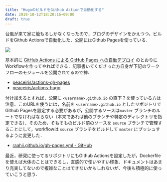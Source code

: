 ```yaml
---
title: "HugoのビルドをGithub Actionで自動化する"
date: 2019-10-12T18:20:16+09:00
draft: true
---
```


台風が来て家に籠もるしかなくなったので，ブログのデザインをかえつつ，ビルドをGithub Actionsで自動化した．公開にはGithub Pagesを使っている．

<a class="dont-hightlight" href="https://github.com/raahii/raahii.github.io"><img src="https://gh-card.dev/repos/raahii/raahii.github.io.svg"></a>

基本的に [GitHub Actions による GitHub Pages への自動デプロイ](https://qiita.com/peaceiris/items/d401f2e5724fdcb0759d) のとおりにWorkflowを作ってやればできる．記事書いてくださった方自身が下記のワークフローのモジュールを公開されてるので神．

- [peaceiris/actions-gh-pages](https://github.com/peaceiris/actions-gh-pages) 
- [peaceiris/actions-hugo](https://github.com/peaceiris/actions-hugo)

付け加えるとすれば，公開に `<username>.github.io` の直下？を使っている方は注意．このURLを使うには，名前を `<username>.github.io` としたリポジトリでGithub Pagesを設定する必要があるが，公開するソースは`master` ブランチのルートでなければならない（本来であれば他のブランチや特定のディレクトリを指定できる）．そのため，そもそものビルド前のソースを `source` ブランチで管理することにして，workflowは `source` ブランチをビルドして `master` にプッシュするように変更した．

- [raahii.github.io/gh-pages.yml - GitHub](https://github.com/raahii/raahii.github.io/blob/source/.github/workflows/gh-pages.yml)

最近，研究に使ってるリポジトリにもGithub Actionsを設定したが，Dockerfileを使えば大体のことはできるし，直感的で使いやすい印象．ドキュメントはあまり充実してないので複雑なことはできないかもしれないが．今後も積極的に使っていこうと思う．
